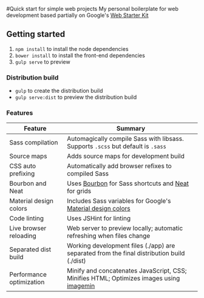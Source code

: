 #Quick start for simple web projects
My personal boilerplate for web development based partially on Google's [Web Starter Kit](https://developers.google.com/web/starter-kit) 


## Getting started
1. `npm install` to install the node dependencies
2. `bower install` to install the front-end dependencies
3. `gulp serve` to preview


### Distribution build
* `gulp` to create the distribution build
* `gulp serve:dist` to preview the distribution build


### Features
| Feature                  | Summary                                                                                                                         |
|--------------------------|---------------------------------------------------------------------------------------------------------------------------------|
| Sass compilation         | Automagically compile Sass with libsass. Supports `.scss` but default is `.sass `                                               |
| Source maps              | Adds source maps for development build                                                                                          |
| CSS auto prefixing       | Automatically add browser refixes to compiled Sass                                                                              |
| Bourbon and Neat         | Uses [Bourbon](http://bourbon.io) for Sass shortcuts and [Neat](http://neat.bourbon.io) for grids                               |
| Material design colors   | Includes Sass variables for Google's [Material design colors](https://www.google.com/design/spec/style/color.html)              |
| Code linting             | Uses JSHint for linting                                                                                                         |
| Live browser reloading   | Web server to preview locally; automatic refreshing when files change                                                           |
| Separated dist build     | Working development files (./app) are separated from the final distribution build (./dist)                                      |
| Performance optimization | Minify and concatenates JavaScript, CSS; Minifies HTML; Optimizes images using [imagemin](https://github.com/imagemin/imagemin) |